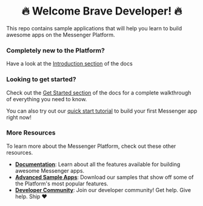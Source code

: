 <h1 align="center">🔥 Welcome Brave Developer! 🔥</h1>
  
This repo contains sample applications that will help you learn to build awesome apps on the Messenger Platform. 

### Completely new to the Platform?

Have a look at the [Introduction section](https://developers.facebook.com/docs/messenger-platform/getting-started) of the docs

### Looking to get started?

Check out the [Get Started section](https://developers.facebook.com/docs/messenger-platform/getting-started) of the docs for a complete walkthrough of everything you need to know.

You can also try out our [quick start tutorial](https://developers.facebook.com/docs/messenger-platform/getting-started/quick-start) to build your first Messenger app right now!

### More Resources

To learn more about the Messenger Platform, check out these other resources.

- **[Documentation](https://developers.facebook.com/docs/messenger-platform/)**: Learn about all the features available for building awesome Messenger apps.
- **[Advanced Sample Apps](https://github.com/fbsamples/messenger-bot-samples)**: Download our samples that show off some of the Platform's most popular features.
- **[Developer Community](https://www.facebook.com/groups/messengerplatform/)**: Join our developer community! Get help. Give help. Ship ❤️
